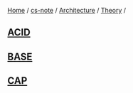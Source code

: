 [Home](https://mengxianbin.github.io) /
[cs-note](https://mengxianbin.github.io/cs-note/content) /
[Architecture](https://mengxianbin.github.io/cs-note/content/Architecture) /
[Theory](https://mengxianbin.github.io/cs-note/content/Architecture/Theory) /

## [ACID](https://mengxianbin.github.io/cs-note/content/Architecture/Theory/ACID)

## [BASE](https://mengxianbin.github.io/cs-note/content/Architecture/Theory/BASE)

## [CAP](https://mengxianbin.github.io/cs-note/content/Architecture/Theory/CAP)
